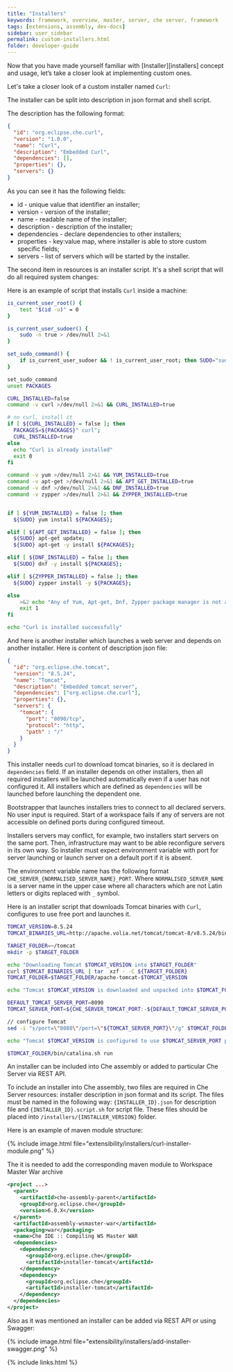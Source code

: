 ```yaml
---
title: "Installers"
keywords: framework, overview, master, server, che server, framework
tags: [extensions, assembly, dev-docs]
sidebar: user_sidebar
permalink: custom-installers.html
folder: developer-guide
---
```


Now that you have made yourself familiar with [Installer][installers] concept and usage, let’s take a closer look at implementing custom ones.

Let's take a closer look of a custom installer named `Curl`:

The installer can be split into description in json format and shell script.

The description has the following format:

```json
{
  "id": "org.eclipse.che.curl",
  "version": "1.0.0",
  "name": "Curl",
  "description": "Embedded Curl",
  "dependencies": [],
  "properties": {},
  "servers": {}
}
```
As you can see it has the following fields:

- id - unique value that identifier an installer;
- version - version of the installer;
- name - readable name of the installer;
- description - description of the installer;
- dependencies - declare dependencies to other installers;
- properties - key:value map, where installer is able to store custom specific fields;
- servers - list of servers which will be started by the installer.

The second item in resources is an installer script. It's a shell script that will do all required system changes:

Here is an example of script that installs `Curl` inside a machine:

```bash
is_current_user_root() {
    test "$(id -u)" = 0
}

is_current_user_sudoer() {
    sudo -n true > /dev/null 2>&1
}

set_sudo_command() {
    if is_current_user_sudoer && ! is_current_user_root; then SUDO="sudo -E"; else unset SUDO; fi
}

set_sudo_command
unset PACKAGES

CURL_INSTALLED=false
command -v curl >/dev/null 2>&1 && CURL_INSTALLED=true

# no curl, install it
if [ ${CURL_INSTALLED} = false ]; then
  PACKAGES=${PACKAGES}" curl";
  CURL_INSTALLED=true
else
  echo "Curl is already installed"
  exit 0
fi

command -v yum >/dev/null 2>&1 && YUM_INSTALLED=true
command -v apt-get >/dev/null 2>&1 && APT_GET_INSTALLED=true
command -v dnf >/dev/null 2>&1 && DNF_INSTALLED=true
command -v zypper >/dev/null 2>&1 && ZYPPER_INSTALLED=true


if [ ${YUM_INSTALLED} = false ]; then
  ${SUDO} yum install ${PACKAGES};

elif [ ${APT_GET_INSTALLED} = false ]; then
  ${SUDO} apt-get update;
  ${SUDO} apt-get -y install ${PACKAGES};

elif [ ${DNF_INSTALLED} = false ]; then
  ${SUDO} dnf -y install ${PACKAGES};

elif [ ${ZYPPER_INSTALLED} = false ]; then
  ${SUDO} zypper install -y ${PACKAGES};

else
    >&2 echo "Any of Yum, Apt-get, Dnf, Zypper package manager is not available"
    exit 1
fi

echo "Curl is installed successfully"
```

And here is another installer which launches a web server and depends on another installer.
Here is content of description json file:
```json
{
  "id": "org.eclipse.che.tomcat",
  "version": "8.5.24",
  "name": "Tomcat",
  "description": "Embedded tomcat server",
  "dependencies": ["org.eclipse.che.curl"],
  "properties": {},
  "servers": {
    "tomcat": {
      "port": "8090/tcp",
      "protocol": "http",
      "path" : "/"
    }
  }
}
```

This installer needs curl to download tomcat binaries, so it is declared in `dependencies` field.
If an installer depends on other installers, then all required installers will be launched automatically even if a user has not configured it.
All installers which are defined as `dependencies` will be launched before launching the dependent one.

Bootstrapper that launches installers tries to connect to all declared servers. No user input is required. Start of a workspace fails if any of servers are not accessible on defined ports during configured timeout.

Installers servers may conflict, for example, two installers start servers on the same port.
Then, infrastructure may want to be able reconfigure servers in its own way.
So installer must expect environment variable with port for server launching or launch server on a default port if it is absent.

The environment variable name has the following format `CHE_SERVER_{NORMALISED_SERVER_NAME}_PORT`.
Where `NORMALISED_SERVER_NAME` is a server name in the upper case where all characters which are not Latin letters or digits replaced with `_` symbol.

Here is an installer script that downloads Tomcat binaries with `Curl`, configures to use free port and launches it.

```bash
TOMCAT_VERSION=8.5.24
TOMCAT_BINARIES_URL=http://apache.volia.net/tomcat/tomcat-8/v8.5.24/bin/apache-tomcat-$TOMCAT_VERSION.tar.gz

TARGET_FOLDER=~/tomcat
mkdir -p $TARGET_FOLDER

echo "Downloading Tomcat $TOMCAT_VERSION into $TARGET_FOLDER"
curl $TOMCAT_BINARIES_URL | tar  xzf - -C ${TARGET_FOLDER}
TOMCAT_FOLDER=$TARGET_FOLDER/apache-tomcat-$TOMCAT_VERSION

echo "Tomcat $TOMCAT_VERSION is downloaded and unpacked into $TOMCAT_FOLDER"

DEFAULT_TOMCAT_SERVER_PORT=8090
TOMCAT_SERVER_PORT=${CHE_SERVER_TOMCAT_PORT:-${DEFAULT_TOMCAT_SERVER_PORT}}

// configure Tomcat
sed -i "s/port=\"8080\"/port=\"${TOMCAT_SERVER_PORT}\"/g" $TOMCAT_FOLDER/conf/server.xml

echo "Tomcat $TOMCAT_VERSION is configured to use $TOMCAT_SERVER_PORT port"

$TOMCAT_FOLDER/bin/catalina.sh run
```

An installer can be included into Che assembly or added to particular Che Server via REST API.

To include an installer into Che assembly, two files are required in Che Server resources: installer description in json format and its script.
The files must be named in the following way: `{INSTALLER_ID}.json` for description file and `{INSTALLER_ID}.script.sh` for script file.
These files should be placed into `/installers/{INSTALLER_VERSION}` folder.

Here is an example of maven module structure:

{% include image.html file="extensibility/installers/curl-installer-module.png" %}

The it is needed to add the corresponding maven module to Workspace Master War archive
```xml
<project ...>
  <parent>
    <artifactId>che-assembly-parent</artifactId>
    <groupId>org.eclipse.che</groupId>
    <version>6.0.X</version>
  </parent>
  <artifactId>assembly-wsmaster-war</artifactId>
  <packaging>war</packaging>
  <name>Che IDE :: Compiling WS Master WAR
  <dependencies>
    <dependency>
      <groupId>org.eclipse.che</groupId>
      <artifactId>installer-tomcat</artifactId>
    </dependency>
    <dependency>
      <groupId>org.eclipse.che</groupId>
      <artifactId>installer-tomcat</artifactId>
    </dependency>
  </dependencies>
</project>
```

Also as it was mentioned an installer can be added via REST API or using Swagger:

{% include image.html file="extensibility/installers/add-installer-swagger.png" %}

{% include links.html %}
